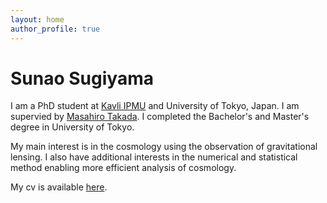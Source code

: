 ```yaml
---
layout: home
author_profile: true
---
```


# Sunao Sugiyama

I am a PhD student at [Kavli IPMU](https://www.ipmu.jp/en) and University of Tokyo, Japan.
I am supervied by [Masahiro Takada](https://db.ipmu.jp/member/personal/698en.html). I completed the Bachelor's and Master's degree in University of Tokyo.

My main interest is in the cosmology using the observation of gravitational lensing. I also have additional interests in the numerical and statistical method enabling more efficient analysis of cosmology.

My cv is available [here](https://github.com/git-sunao/cv/blob/main/cv.pdf).
